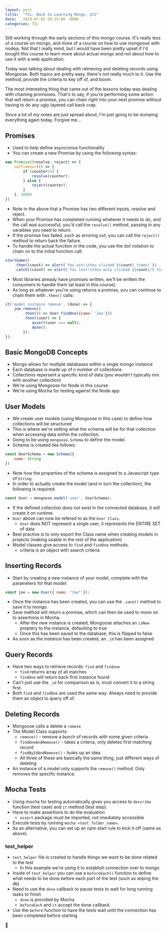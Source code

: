 ```yaml
---
layout: post
title:  "TIL: Back to Learning Mongo, pt2"
date:   2018-07-02 20:35:00 -0000
categories: TIL
---
```

Still working through the early sections of this mongo course. It's really less of a course on mongo, and more of a course on how to use mongoose with nodejs. Not that I really mind, but I would have been pretty upset if I'd bought this course to learn more about actual mongo and not about how to use it with a web application.

Today was talking about dealing with retrieving and deleting records using Mongoose. Both topics are pretty easy, there's not really much to it. Use the method, provide the criteria to key off of, and boom.

The most interesting thing that came out of the lessons today was dealing with chaining promoises. That's to say, if you're performing some action that will return a promise, you can chain right into your next promise without having to do any ugly layered call back crap.

Since a lot of my notes are just spread about, I'm just going to be dumping everything again today. Forgive me...

## Promises
* Used to help define asyncronus functionality
* You can create a new Promise by using the following syntax:
```js
new Promise((resolve, reject) => {
    setTimeout(() => {
        if (counter>5) {
            resolve(counter);
        } else {
            reject(counter);
        }
    }, 2000)
})
```
* Note in the above that a Promise has two different inputs, resolve and reject.
* When your Promise has completed running whatever it needs to do, and the call was successful, you'd call the `resolve()` method, passing in any varaibles you need to return.
* If the promise has failed, such as erroring out, you can call the `reject()` method to return back the failure.
* To handle the actual function in the code, you use the dot notation to chain on to the initial function call:
```js
startGame()
    .then((count) => alert(`You win!\nYou clicked ${count} times!`))
    .catch((count) => alert(`You lost!\nYou only clicked ${count}/5 times!`));
```
* Most libraries already have promises written, we'll be written the consumers to handle them (at least in this course).
* As long as whatever you're using returns a promise, you can continue to chain them with `.then()` calls:
```js
it('model instance remove', (done) => {
    joe.remove()
        .then(() => User.findOne({name: 'Joe'}))
        .then((user) => {
            assert(user === null);
            done();
        });
});
```

## Basic MongoDB Concepts
* Mongo allows for multiple databases within a single mongo instance
* Each database is made up of n number of collections
* Collections repersent a specific kind of data (you wouldn't typically mix with another collection)
* We're using Mongoose for Node in this course
* We're using Mocha for testing against the Node app

## User Models
* We create user models (using Mongoose in this case) to define how collections will be structured
* This is where we're setting what the schema will be for that collection when accessing data within the collection.
* Going to be using `mongoose.Schema` to define the model.
* Schema is created like follows:
```js
const UserSchema = new Schema({
    name: String
})
```
* Note how the properties of the schema is assigned to a Javascript type of `String`.
* In order to actually create the model (and in turn the collection), the following is required:
```js
const User = mongoose.model('user', UserSchema);
```
* If the defined collection does not exist in the connected database, it will create it on runtime.
* `User` above can now be refered to as the `User Class`.
    * `User` does NOT represent a single user, it represents the ENTIRE SET of data
* Best practive is to only export the Class name when creating models in projects (making usable in the rest of the application)
* Model classes give access to `find` and `findOne` methods.
    * criteria is an object with search criteria

## Inserting Records
* Start by creating a new instance of your model, complete with the parameters for that model:
```js
const joe = new User({ name: "Joe" });
```
* Once the instance has been created, you can use the `.save()` method to save it to mongo.
* Save method will return a promise, which can then be used to move on to assertions in Mocha.
    * After the new instance is created, Mongoose attaches an `isNew` proptery to the instance, defaulting to true
    * Once this has been saved to the database, this is flipped to false
* As soon as the instance has been created, an `_id` has been assigned

## Query Records
* Have two ways to retrieve records: `find` and `findone`
    * `find` returns array of all matches
    * `findOne` will return back first instance found
* Can't just use the `_id` for comparison as is, must convert it to a string first.
* Both `find` and `findOne` are used the same way. Always need to provide them an object to query off of.

## Deleting Records
* Mongoose calls a delete a `remove`
* The Model Class supports:
    * `remove()` - remove a bunch of records with some given criteria
    * `findOneAndRemove()` - takes a criteria, only deletes first matching record
    * `findByIdAndRemove()` - looks up an idea
    * All three of these are basically the same thing, just different ways of deleting
* An instance of a model only supports the `remove()` method. Only removes the specific instance.

## Mocha Tests
* Using mocha for testing automatically gives you access to `describe` function (test case) and `it` method (test step).
* Have to make assertions to do the evaluation
    * `assert` package must be imported, not imediately accessible
* Execute tests by running `mocha <test_folder_name>`.
* As an alternative, you can set up an npm start rule to kick it off (same as above).

### test_helper
* `test_helper` file is created to handle things we want to be done related to the test
    * In this example we're using it to establish connection over to mongo
* Inside of `test_helper` you can use a `beforeEach()` function to define what needs to be done before each part of the test (such as wiping the db)
* Need to use the `done` callback to pause tests to wait for long running tasks to finish
    * `done` is provided by Mocha
    * `beforeEach` and `it` accept the done callback
* Use the `before` function to have the tests wait until the connection has been completed before starting


💚